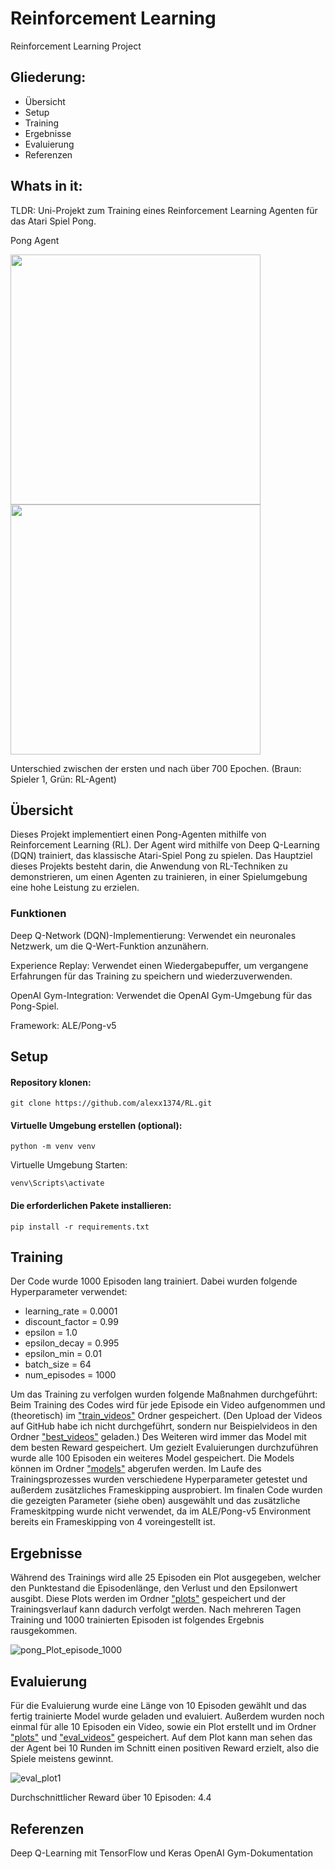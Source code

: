 # Reinforcement Learning
Reinforcement Learning Project

## Gliederung:
-  Übersicht
-  Setup
-  Training
-  Ergebnisse
-  Evaluierung
-  Referenzen

## Whats in it:

TLDR: Uni-Projekt zum Training eines Reinforcement Learning Agenten für das Atari Spiel Pong.

Pong Agent

<img src="https://github.com/alexx1374/RL/assets/104265677/ed76aa46-4689-4104-9471-7f2cfcb196bf" width="400"/> 
<img src="https://github.com/alexx1374/RL/assets/104265677/eb9e4a27-55a8-49c4-8813-69605ef521e6" width="400"/>

Unterschied zwischen der ersten und nach über 700 Epochen. (Braun: Spieler 1, Grün: RL-Agent)

## Übersicht
Dieses Projekt implementiert einen Pong-Agenten mithilfe von Reinforcement Learning (RL). Der Agent wird mithilfe von Deep Q-Learning (DQN) trainiert, das klassische Atari-Spiel Pong zu spielen. Das Hauptziel dieses Projekts besteht darin, die Anwendung von RL-Techniken zu demonstrieren, um einen Agenten zu trainieren, in einer Spielumgebung eine hohe Leistung zu erzielen.

### Funktionen
Deep Q-Network (DQN)-Implementierung: Verwendet ein neuronales Netzwerk, um die Q-Wert-Funktion anzunähern.

Experience Replay: Verwendet einen Wiedergabepuffer, um vergangene Erfahrungen für das Training zu speichern und wiederzuverwenden.

OpenAI Gym-Integration: Verwendet die OpenAI Gym-Umgebung für das Pong-Spiel.

Framework: ALE/Pong-v5

## Setup
#### Repository klonen:
```shell
git clone https://github.com/alexx1374/RL.git
```
#### Virtuelle Umgebung erstellen (optional): 
```shell
python -m venv venv
```
Virtuelle Umgebung Starten:
```shell
venv\Scripts\activate
```
#### Die erforderlichen Pakete installieren:
```shell
pip install -r requirements.txt
```
## Training
Der Code wurde 1000 Episoden lang trainiert. Dabei wurden folgende Hyperparameter verwendet:
- learning_rate = 0.0001
- discount_factor = 0.99
- epsilon = 1.0
- epsilon_decay = 0.995
- epsilon_min = 0.01
- batch_size = 64
- num_episodes = 1000



Um das Training zu verfolgen wurden folgende Maßnahmen durchgeführt:
Beim Training des Codes wird für jede Episode ein Video aufgenommen und (theoretisch) im ["train_videos"](https://github.com/alexx1374/RL/tree/dev/data/train_videos) Ordner gespeichert. (Den Upload der Videos auf GitHub habe ich nicht durchgeführt, sondern nur Beispielvideos in den Ordner ["best_videos"](https://github.com/alexx1374/RL/tree/dev/data/best_videos) geladen.)
Des Weiteren wird immer das Model mit dem besten Reward gespeichert. Um gezielt Evaluierungen durchzuführen wurde alle 100 Episoden ein weiteres Model gespeichert. Die Models können im Ordner ["models"](https://github.com/alexx1374/RL/tree/dev/models) abgerufen werden. Im Laufe des Trainingsprozesses wurden verschiedene Hyperparameter getestet und außerdem zusätzliches Frameskipping ausprobiert. Im finalen Code wurden die gezeigten Parameter (siehe oben) ausgewählt und das zusätzliche Frameskitpping wurde nicht verwendet, da im ALE/Pong-v5 Environment bereits ein Frameskipping von 4 voreingestellt ist.

## Ergebnisse
Während des Trainings wird alle 25 Episoden ein Plot ausgegeben, welcher den Punktestand die Episodenlänge, den Verlust und den Epsilonwert ausgibt. Diese Plots werden im Ordner ["plots"](https://github.com/alexx1374/RL/tree/dev/data/plots) gespeichert und der Trainingsverlauf kann dadurch verfolgt werden.
Nach mehreren Tagen Training und 1000 trainierten Episoden ist folgendes Ergebnis rausgekommen.

![pong_Plot_episode_1000](https://github.com/alexx1374/RL/assets/104265677/f49dfe04-0404-4785-ab6e-9769aa6391b4)

## Evaluierung
Für die Evaluierung wurde eine Länge von 10 Episoden gewählt und das fertig trainierte Model wurde geladen und evaluiert. Außerdem wurden noch einmal für alle 10 Episoden ein Video, sowie ein Plot erstellt und im Ordner ["plots"](https://github.com/alexx1374/RL/tree/dev/data/plots) und ["eval_videos"](https://github.com/alexx1374/RL/tree/dev/data/eval_videos) gespeichert. Auf dem Plot kann man sehen das der Agent bei 10 Runden im Schnitt einen positiven Reward erzielt, also die Spiele meistens gewinnt.

![eval_plot1](https://github.com/alexx1374/RL/assets/104265677/18d5fd5f-b86a-4f74-93cf-8db5bc69e1b1)


Durchschnittlicher Reward über 10 Episoden: 4.4

## Referenzen
Deep Q-Learning mit TensorFlow und Keras
OpenAI Gym-Dokumentation
